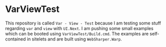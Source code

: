 # VarViewTest

This repository is called `Var - View - Test` because I am testing some stuff regarding `var` and `view` with `UI.Next`.
I am pushing some small examples which can be booted using `VarViewTest/Build.cmd`.
The examples are self-contained in sitelets and are built using `WebSharper.Warp`.
